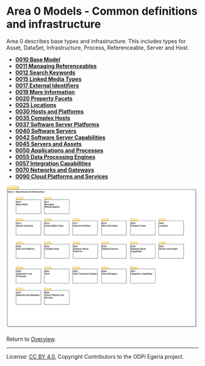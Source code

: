 <!-- SPDX-License-Identifier: CC-BY-4.0 -->
<!-- Copyright Contributors to the ODPi Egeria project. -->

# Area 0 Models - Common definitions and infrastructure

Area 0 describes base types and infrastructure.
This includes types for Asset, DataSet,
Infrastructure, Process, Referenceable, Server and Host.

* **[0010 Base Model](0010-Base-Model.md)**
* **[0011 Managing Referenceables](0011-Managing-Referenceables.md)**
* **[0012 Search Keywords](0012-Search-Keywords.md)**
* **[0015 Linked Media Types](0015-Linked-Media-Types.md)**
* **[0017 External Identifiers](0017-External-Identifiers.md)**
* **[0019 More Information](0019-More-Information.md)**
* **[0020 Property Facets](0020-Property-Facets.md)**
* **[0025 Locations](0025-Locations.md)**
* **[0030 Hosts and Platforms](0030-Hosts-and-Platforms.md)**
* **[0035 Complex Hosts](0035-Complex-Hosts.md)**
* **[0037 Software Server Platforms](0037-Software-Server-Platforms.md)**
* **[0040 Software Servers](0040-Software-Servers.md)**
* **[0042 Software Server Capabilities](0042-Software-Server-Capabilities.md)**
* **[0045 Servers and Assets](0045-Servers-and-Assets.md)**
* **[0050 Applications and Processes](0050-Applications-and-Processes.md)**
* **[0055 Data Processing Engines](0055-Data-Processing-Engines.md)**
* **[0057 Integration Capabilities](0057-Integration-Capabilities.md)**
* **[0070 Networks and Gateways](0070-Networks-and-Gateways.md)**
* **[0090 Cloud Platforms and Services](0090-Cloud-Platforms-and-Services.md)**

![UML Packages](area-0-basic-types-and-infrastructure-overview.png#pagewidth)

Return to [Overview](.).

----
License: [CC BY 4.0](https://creativecommons.org/licenses/by/4.0/),
Copyright Contributors to the ODPi Egeria project.